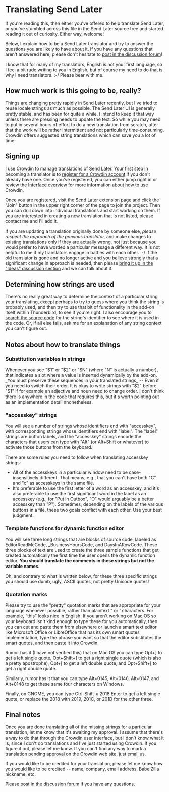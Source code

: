 # Translating Send Later

If you're reading this, then either you've offered to help translate Send Later, or you've stumbled across this file in the Send Later source tree and started reading it out of curiosity. Either way, welcome!

Below, I explain how to be a Send Later translator and try to answer the questions you are likely to have about it. If you have any questions that aren't answered here, please don't hesitate to [post in the discussion forum](https://github.com/Extended-Thunder/send-later/discussions)!

I know that for many of my translators, English is not your first language, so I feel a bit rude writing to you in English, but of course my need to do that is why I need translators. :-/ Please bear with me.

## How much work is this going to be, really?

Things are changing pretty rapidly in Send Later recently, but I've tried to reuse locale strings as much as possible. The Send Later UI is generally pretty stable, and has been for quite a while. I intend to keep it that way unless there are pressing needs to update the text. So while you may need to put in several hours of effort to do a new translation from scratch, after that the work will be rather intermittent and not particularly time-consuming. Crowdin offers suggested string translations which can save you a lot of time.

## Signing up

I use [Crowdin](https://crwd.in/send-later) to manage translations of Send Later. Your first step in becoming a translator is to [register for a Crowdin account](https://crowdin.com/join) if you don't already have one. Once you've registered, you can either jump right in or review the [Interface overview](https://support.crowdin.com/for-translators/getting-started-translators/interface-overview/) for more information about how to use Crowdin.

Once you are registered, visit the [Send Later extension page](https://crwd.in/send-later) and click the "Join" button in the upper right corner of the page to join the project. Then you can drill down into individual translations and start working on them. If you are interested in creating a new translation that is not listed, please contact me and I'll add it.

If you are updating a translation originally done by someone else, _please respect the approach of the previous translator,_ and make changes to existing translations only if they are actually wrong, not just because you would prefer to have worded a particular message a different way. It is not helpful to me if my translators engage in battles with each other. :-/ If the old translator is gone and no longer active and you believe strongly that a significant change in approach is needed, then please [bring it up in the "Ideas" discussion section](https://github.com/Extended-Thunder/send-later/discussions/categories/ideas) and we can talk about it.

## Determining how strings are used

There's no really great way to determine the context of a particular string your translating, except perhaps to try to guess where you think the string is probably used, and then try to use that bit of functionality in the add-on itself within Thunderbird, to see if you're right. I also encourage you to [search the source code](https://github.com/Extended-Thunder/send-later) for the string's identifier to see where it is used in the code. Or, if all else fails, ask me for an explanation of any string context you can't figure out.

## Notes about how to translate things

### Substitution variables in strings

Whenever you see "$1" or "$2" or "$N" (where "N" is actually a number), that indicates a slot where a value is inserted dynamically by the add-on. _You must preserve these sequences in your translated strings_ -- Even if you need to switch their order. It is okay to write strings with "$2" before "$1" if for example an adjective and noun need to change order. I don't think there is anywhere in the code that requires this, but it's worth pointing out as an implementation detail nnonetheless.

### "accesskey" strings

You will see a number of strings whose identifiers end with "accesskey", with corresponding strings whose identifiers end with "label". The "label" strings are button labels, and the "accesskey" strings encode the characters that users can type with "Alt" (or Alt+Shift or whatever) to activate those buttons from the keyboard.

There are some rules you need to follow when translating accesskey strings:

* All of the accesskeys in a particular window need to be case-insensitively different. That means, e.g., that you can't have both "C" and "c" as accesskeys in the same file.
* It's preferable to use the first letter of a word as an accesskey, and it's also preferable to use the first significant word in the label as an accesskey (e.g., for "Put in Outbox", "O" would arguably be a better accesskey than "P"). Sometimes, depending on the labels of the various buttons in a file, these two goals conflict with each other. Use your best judgment.

### Template functions for dynamic function editor

You will see three long strings that are blocks of source code, labeled as EditorReadMeCode, _BusinessHoursCode, and DaysInARowCode. These three blocks of text are used to create the three sample functions that get created automatically the first time the user opens the dynamic function editor. **You should translate the comments in these strings but not the variable names.**

Oh, and contrary to what is written below, for these three specific strings you should use dumb, ugly, ASCII quotes, not pretty Unicode quotes!

### Quotation marks

Please try to use the "pretty" quotation marks that are appropriate for your language whenever possible, rather than plaintext " or ' characters. For example, &ldquo;this&rdquo; looks nice in English. If you aren't working on Mac OS so your keyboard isn't kind enough to type these for you automatically, then you can cut and paste them from elsewhere or launch a smart text editor like Microsoft Office or LibreOffice that has its own smart quotes implementation, type the phrase you want so that the editor substitutes the smart quotes, and then paste it into Crowdin.

Rumor has it (I have not verified this) that on Mac OS you can type Opt+] to get a left single quote, Opt+Shift+] to get a right single quote (which is also a pretty apostrophe), Opt+\[ to get a left double quote, and Opt+Shift+[ to get a right double quote.

Similarly, rumor has it that you can type Alt+0145, Alt+0146, Alt+0147, and Alt+0148 to get these same four characters on Windows.

Finally, on GNOME, you can type Ctrl-Shift-u 2018 Enter to get a left single quote, or replace the 2018 with 2019, 201C, or 201D for the other three.

## Final notes

Once you are done translating all of the missing strings for a particular translation, let me know that it's awaiting my approval. I assume that there's a way to do that through the Crowdin user interface, but I don't know what it is, since I don't do translations and I've just started using Crowdin. If you figure it out, please let me know. If you can't find any way to mark a translation pending approval on the Crowdin web site, just [email us](send-later-support@extended-thunder.org).

If you would like to be credited for your translation, please let me know how you would like to be credited -- name, company, email address, BabelZilla nickname, etc.

Please [post in the discussion forum](https://github.com/Extended-Thunder/send-later/discussions) if you have any questions.

